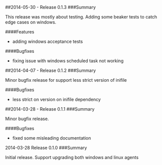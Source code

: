 ##2014-05-30 - Release 0.1.3
###Summary

  This release was mostly about testing. Adding some beaker tests to catch edge cases on windows.

####Features

- adding windows acceptance tests

####Bugfixes

- fixing issue with windows scheduled task not working

##2014-04-07 - Release 0.1.2
###Summary

  Minor bugfix release for support less strict version of inifile

####Bugfixes

- less strict on version on inifile dependency

##2014-03-28 - Release 0.1.1
###Summary

  Minor bugfix release.

####Bugfixes

- fixed some misleading documentation

2014-03-28 Release 0.1.0
###Summary

  Initial release. Support upgrading both windows and linux agents
